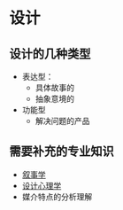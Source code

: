 # 设计

## 设计的几种类型

- 表达型：
  - 具体故事的
  - 抽象意境的
- 功能型
  - 解决问题的产品



## 需要补充的专业知识

- [叙事学](https://www.icourse163.org/course/YNU-1454978171?from=searchPage&outVendor=zw_mooc_pcssjg_)
- [设计心理学](https://www.icourse163.org/course/HNU-1001980014?tid=1002083027#/info)
- 媒介特点的分析理解